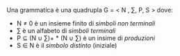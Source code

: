 Una grammatica è una quadrupla G = < N , ∑, P, S > dove:

* N ≠ 0 è un insieme finito di *simboli non terminali*
* ∑ è un alfabeto di *simboli terminali*
* P ⊆ (N ∪ ∑)+ * (N ∪ ∑) è un insime di *produzioni*
* S ∈ N è il *simbolo distinto* (iniziale) 
